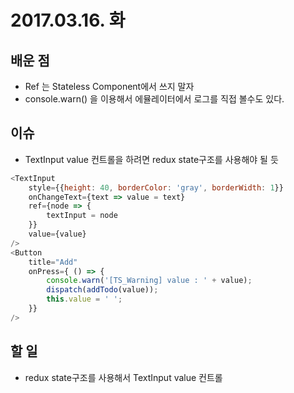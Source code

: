 # 2017.03.16. 화

## 배운 점

* Ref 는 Stateless Component에서 쓰지 말자
* console.warn() 을 이용해서 에뮬레이터에서 로그를 직접 볼수도 있다.

## 이슈

* TextInput value 컨트롤을 하려면 redux state구조를 사용해야 될 듯

```javascript
<TextInput
    style={{height: 40, borderColor: 'gray', borderWidth: 1}}
    onChangeText={text => value = text}
    ref={node => {
        textInput = node
    }}
    value={value}
/>
<Button
    title="Add"
    onPress={ () => {
        console.warn('[TS_Warning] value : ' + value);
        dispatch(addTodo(value));
        this.value = ' ';
    }}
/>
```

## 할 일

* redux state구조를 사용해서 TextInput value 컨트롤